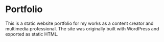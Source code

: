 # Portfolio

This is a static website portfolio for my works as a content creator and multimedia professional. The site was originally built with WordPress and exported as static HTML.

